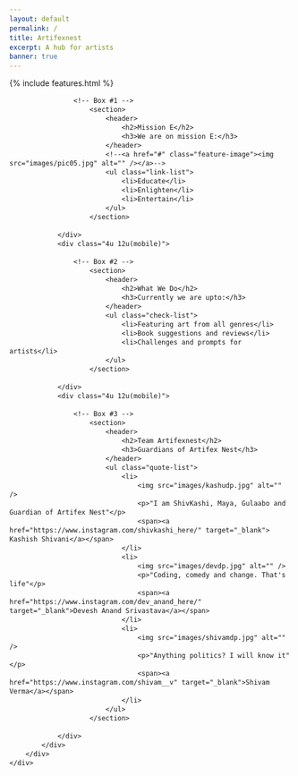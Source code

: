 ```yaml
---
layout: default
permalink: /
title: Artifexnest
excerpt: A hub for artists
banner: true
---
```

{% include features.html %}

<!-- Content -->
<div id="content-wrapper">
	<div id="content">
		<div class="container">
			<div class="row">
				<div class="4u 12u(mobile)">

					<!-- Box #1 -->
						<section>
							<header>
								<h2>Mission E</h2>
								<h3>We are on mission E:</h3>
							</header>
							<!--<a href="#" class="feature-image"><img src="images/pic05.jpg" alt="" /></a>-->
							<ul class="link-list">
								<li>Educate</li>
								<li>Enlighten</li>
								<li>Entertain</li>
							</ul>
						</section>

				</div>
				<div class="4u 12u(mobile)">

					<!-- Box #2 -->
						<section>
							<header>
								<h2>What We Do</h2>
								<h3>Currently we are upto:</h3>
							</header>
							<ul class="check-list">
								<li>Featuring art from all genres</li>
								<li>Book suggestions and reviews</li>
								<li>Challenges and prompts for artists</li>
							</ul>
						</section>

				</div>
				<div class="4u 12u(mobile)">

					<!-- Box #3 -->
						<section>
							<header>
								<h2>Team Artifexnest</h2>
								<h3>Guardians of Artifex Nest</h3>
							</header>
							<ul class="quote-list">
								<li>
									<img src="images/kashudp.jpg" alt="" />
									<p>"I am ShivKashi, Maya, Gulaabo and Guardian of Artifex Nest"</p>
									<span><a href="https://www.instagram.com/shivkashi_here/" target="_blank"> Kashish Shivani</a></span>
								</li>
								<li>
									<img src="images/devdp.jpg" alt="" />
									<p>"Coding, comedy and change. That's life"</p>
									<span><a href="https://www.instagram.com/dev_anand_here/" target="_blank">Devesh Anand Srivastava</a></span>
								</li>
								<li>
									<img src="images/shivamdp.jpg" alt="" />
									<p>"Anything politics? I will know it"</p>
									<span><a href="https://www.instagram.com/shivam__v" target="_blank">Shivam Verma</a></span>
								</li>
							</ul>
						</section>

				</div>
			</div>
		</div>
	</div>
</div>
